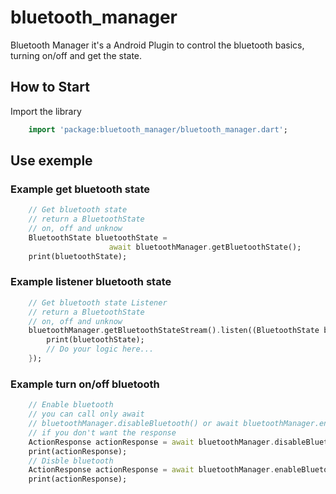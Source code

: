 # bluetooth_manager

Bluetooth Manager it's a Android Plugin to control the bluetooth basics, turning on/off and get the state.

## How to Start

Import the library

```dart
    import 'package:bluetooth_manager/bluetooth_manager.dart';
```

## Use exemple
### Example get bluetooth state

```dart
    // Get bluetooth state
    // return a BluetoothState
    // on, off and unknow
    BluetoothState bluetoothState =
                      await bluetoothManager.getBluetoothState();
    print(bluetoothState);

```

### Example listener bluetooth state

```dart
    // Get bluetooth state Listener
    // return a BluetoothState
    // on, off and unknow
    bluetoothManager.getBluetoothStateStream().listen((BluetoothState bluetoothState) {
        print(bluetoothState);
        // Do your logic here...
    });
```

### Example turn on/off bluetooth

```dart
    // Enable bluetooth
    // you can call only await 
    // bluetoothManager.disableBluetooth() or await bluetoothManager.enableBluetooth()
    // if you don't want the response
    ActionResponse actionResponse = await bluetoothManager.disableBluetooth();
    print(actionResponse);
    // Disble bluetooth
    ActionResponse actionResponse = await bluetoothManager.enableBluetooth();
    print(actionResponse);
```
